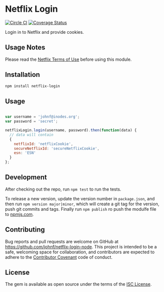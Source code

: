 # Netflix Login

[![Circle CI](https://circleci.com/gh/johnf/netflix-login-node.svg?style=svg)](https://circleci.com/gh/johnf/netflix-login-node)
[![Coverage Status](https://coveralls.io/repos/johnf/netflix-login-node/badge.svg?branch=master&service=github)](https://coveralls.io/github/johnf/netflix-login-node?branch=master)

Login in to Netflix and provide cookies.

## Usage Notes

Please read the [Netflix Terms of Use](https://help.netflix.com/legal/termsofuse?locale=en&docType=termsofuse) before using this module.

## Installation

``` bash
npm install netflix-login
```

## Usage

``` javascript

var username = 'johnf@inodes.org';
var password = 'secret';

netflixLogin.login(username, password).then(function(data) {
  // data will contain
  {
    netflixId: 'netflixCookie',
    secureNetflixId: 'secureNetflixCookie',
    esn: 'ESN'
  }
};
```

## Development

After checking out the repo, run `npm test` to run the tests.

To release a new version, update the version number in `package.json`, and then run `npm version major|minor`, which will create a git tag for the version, push git commits and tags. Finally run `npm publish` ro push the modulfe file to [npmjs.com](https://npmjs.com).

## Contributing

Bug reports and pull requests are welcome on GitHub at https://github.com/johnf/netflix-login-node. This project is intended to be a safe, welcoming space for collaboration, and contributors are expected to adhere to the [Contributor Covenant](contributor-covenant.org) code of conduct.

## License

The gem is available as open source under the terms of the [ISC License](http://opensource.org/licenses/ISC).
